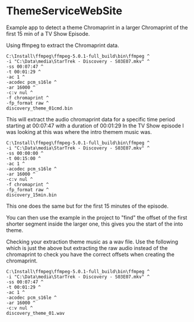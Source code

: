 # ThemeServiceWebSite

Example app to detect a theme Chromaprint in a larger Chromaprint of the first 15 min of a TV Show Episode.

Using ffmpeg to extract the Chromaprint data.
```
C:\Install\ffmpeg\ffmpeg-5.0.1-full_build\bin\ffmpeg ^
-i "C:\Data\media\StarTrek - Discovery - S03E07.mkv" ^
-ss 00:07:47 ^
-t 00:01:29 ^
-ac 1 ^
-acodec pcm_s16le ^
-ar 16000 ^
-c:v nul ^
-f chromaprint ^
-fp_format raw ^
discovery_theme_01cmd.bin
```
This will extract the audio chromaprint data for a specific time period starting at 00:07:47 with a duration of 00:01:29
In the TV Show episode I was looking at this was where the intro themem music was.
```
C:\Install\ffmpeg\ffmpeg-5.0.1-full_build\bin\ffmpeg ^
-i "C:\Data\media\StarTrek - Discovery - S03E07.mkv" ^
-ss 00:00:00 ^
-t 00:15:00 ^
-ac 1 ^
-acodec pcm_s16le ^
-ar 16000 ^
-c:v nul ^
-f chromaprint ^
-fp_format raw ^
discovery_15min.bin
```
This one does the same but for the first 15 minutes of the episode.

You can then use the example in the project to "find" the offset of the first shorter segment inside the larger one, this gives you the start of the into theme.

Checking your extraction theme music as a wav file.
Use the following which is just the above but extracting the raw audio instead of the chromaprint to check you have the correct offsets when creating the chromaprint.
```
C:\Install\ffmpeg\ffmpeg-5.0.1-full_build\bin\ffmpeg ^
-i "C:\Data\media\StarTrek - Discovery - S03E07.mkv" ^
-ss 00:07:47 ^
-t 00:01:29 ^
-ac 1 ^
-acodec pcm_s16le ^
-ar 16000 ^
-c:v nul ^
discovery_theme_01.wav
```
